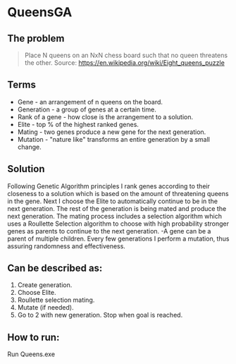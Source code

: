# QueensGA

## The problem
> Place N queens on an NxN chess board such that no queen threatens the other.
> Source: https://en.wikipedia.org/wiki/Eight_queens_puzzle

## Terms
* Gene - an arrangement of n queens on the board.
* Generation - a group of genes at a certain time.
* Rank of a gene - how close is the arrangement to a solution.
* Elite - top % of the highest ranked genes.
* Mating - two genes produce a new gene for the next generation.
* Mutation - "nature like" transforms an entire generation by a small change.

## Solution
Following Genetic Algorithm principles I rank genes according to their closeness to a solution which is based on the amount of threatening queens in the gene.
Next I choose the Elite to automatically continue to be in the next generation.
The rest of the generation is being mated and produce the next generation.
The mating process includes a selection algorithm which uses a Roullette Selection algorithm to choose with high probability stronger genes as parents to continue to the next generation. -A gene can be a parent of multiple children.
Every few generations I perform a mutation, thus assuring randomness and effectiveness.

## Can be described as:
1. Create generation.
2. Choose Elite.
3. Roullette selection mating.
4. Mutate (if needed).
5. Go to 2 with new generation. Stop when goal is reached.

## How to run:
Run Queens.exe 
